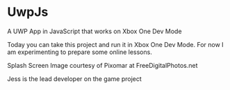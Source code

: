 # UwpJs
A UWP App in JavaScript that works on Xbox One Dev Mode

Today you can take this project and run it in Xbox One Dev Mode.  For now I am experimenting to prepare some online lessons.

Splash Screen Image courtesy of Pixomar at FreeDigitalPhotos.net

Jess is the lead developer on the game project

